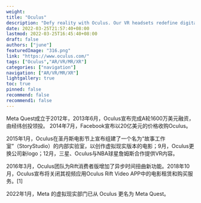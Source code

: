 ```yaml
---
weight: 
title: "Oculus"
description: "Defy reality with Oculus. Our VR headsets redefine digital gaming amp; entertainment. Learn more about Quest 2, our most advanced all-in-one VR system yet.在您最喜爱的应用和游戏 中发现新的冒险、掌握史诗般的挑战或重温经典时刻"
date: 2022-03-25T21:57:40+08:00
lastmod: 2022-03-25T16:45:40+08:00
draft: false
authors: ["june"]
featuredImage: "316.png"
link: "https://www.oculus.com/"
tags: ["Oculus","AR/VR/MR/XR"]
categories: ["navigation"]
navigation: ["AR/VR/MR/XR"]
lightgallery: true
toc: true
pinned: false
recommend: false
recommend1: false
---
```

Meta Quest成立于2012年，2013年6月，Oculus宣布完成A轮1600万美元融资，由经纬创投领投。
2014年7月，Facebook宣布以20亿美元的价格收购Oculus。

2015年1月，Oculus在圣丹斯电影节上宣布组建了一个名为“故事工作室”（StoryStudio）的内部实验室，以创作虚拟现实版本的电影；9月，Oculus更换公司新logo；12月，三星、Oculus与NBA球星詹姆斯合作提供VR内容。

2016年3月，Oculus团队为Rift消费者版增加了异步时间扭曲新功能。2018年10月，Oculus宣布将关闭其视频应用Oculus Rift Video APP中的电影租赁和购买服务。[1]

2022年1月，Meta 的虚拟现实部门已从 Oculus 更名为 Meta Quest。